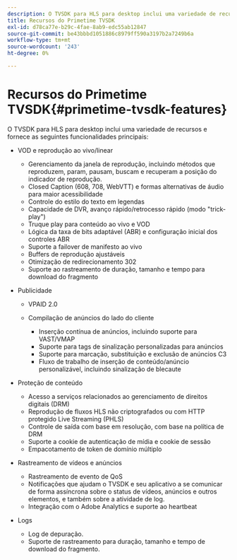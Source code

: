 ```yaml
---
description: O TVSDK para HLS para desktop inclui uma variedade de recursos e fornece as seguintes funcionalidades principais
title: Recursos do Primetime TVSDK
exl-id: d78ca77e-b29c-4fae-8ab9-edc55ab12847
source-git-commit: be43bbbd1051886c8979ff590a3197b2a7249b6a
workflow-type: tm+mt
source-wordcount: '243'
ht-degree: 0%

---
```


# Recursos do Primetime TVSDK{#primetime-tvsdk-features}

O TVSDK para HLS para desktop inclui uma variedade de recursos e fornece as seguintes funcionalidades principais:

* VOD e reprodução ao vivo/linear

   * Gerenciamento da janela de reprodução, incluindo métodos que reproduzem, param, pausam, buscam e recuperam a posição do indicador de reprodução.
   * Closed Caption (608, 708, WebVTT) e formas alternativas de áudio para maior acessibilidade
   * Controle do estilo do texto em legendas
   * Capacidade de DVR, avanço rápido/retrocesso rápido (modo &quot;trick-play&quot;)
   * Truque play para conteúdo ao vivo e VOD
   * Lógica da taxa de bits adaptável (ABR) e configuração inicial dos controles ABR
   * Suporte a failover de manifesto ao vivo
   * Buffers de reprodução ajustáveis
   * Otimização de redirecionamento 302
   * Suporte ao rastreamento de duração, tamanho e tempo para download do fragmento

* Publicidade

   * VPAID 2.0
   * Compilação de anúncios do lado do cliente

      * Inserção contínua de anúncios, incluindo suporte para VAST/VMAP
      * Suporte para tags de sinalização personalizadas para anúncios
      * Suporte para marcação, substituição e exclusão de anúncios C3
      * Fluxo de trabalho de inserção de conteúdo/anúncio personalizável, incluindo sinalização de blecaute

* Proteção de conteúdo

   * Acesso a serviços relacionados ao gerenciamento de direitos digitais (DRM)
   * Reprodução de fluxos HLS não criptografados ou com HTTP protegido Live Streaming (PHLS)
   * Controle de saída com base em resolução, com base na política de DRM
   * Suporte a cookie de autenticação de mídia e cookie de sessão
   * Empacotamento de token de domínio múltiplo

* Rastreamento de vídeos e anúncios

   * Rastreamento de evento de QoS
   * Notificações que ajudam o TVSDK e seu aplicativo a se comunicar de forma assíncrona sobre o status de vídeos, anúncios e outros elementos, e também sobre a atividade de log.
   * Integração com o Adobe Analytics e suporte ao heartbeat

* Logs

   * Log de depuração.
   * Suporte de rastreamento para duração, tamanho e tempo de download do fragmento.
